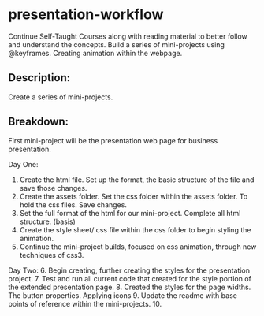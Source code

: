 # presentation-workflow
Continue Self-Taught Courses along with reading material to better follow and understand the concepts. Build a series of mini-projects using @keyframes. Creating animation within the webpage. 

## Description:
Create a series of mini-projects.

## Breakdown:
First mini-project will be the presentation web page for business presentation.

Day One:
1. Create the html file. Set up the format, the basic structure of the file and save those changes.
2. Create the assets folder. Set the css folder within the assets folder. To hold the css files. Save changes.
3. Set the full format of the html for our mini-project. Complete all html structure. (basis)
4. Create the style sheet/ css file within the css folder to begin styling the animation.
5. Continue the mini-project builds, focused on css animation, through new techniques of css3.

Day Two:
6. Begin creating, further creating the styles for the presentation project.
7. Test and run all current code that created for the style portion of the extended presentation page.
8. Created the styles for the page widths. The button properties. Applying icons
9. Update the readme with base points of reference within the mini-projects.
10. 


